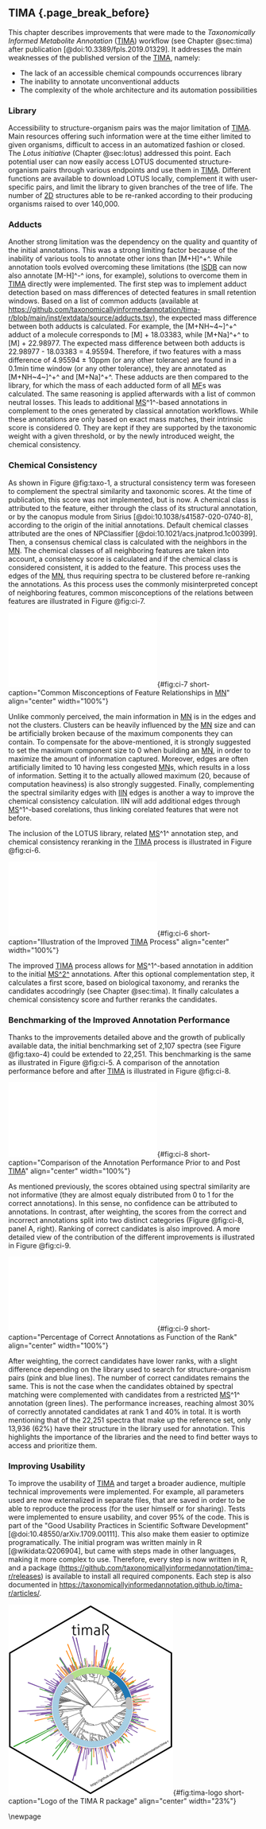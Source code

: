## TIMA {.page_break_before}

This chapter describes improvements that were made to the *Taxonomically Informed Metabolite Annotation* ([TIMA](#tima)) workflow (see Chapter @sec:tima) after publication [@doi:10.3389/fpls.2019.01329].
It addresses the main weaknesses of the published version of the [TIMA](#tima), namely:

- The lack of an accessible chemical compounds occurrences library
- The inability to annotate unconventional adducts
- The complexity of the whole architecture and its automation possibilities

### Library

Accessibility to structure-organism pairs was the major limitation of [TIMA](#tima).
Main resources offering such information were at the time either limited to given organisms, difficult to access in an automatized fashion or closed.
The *Lotus initiative* (Chapter @sec:lotus) addressed this point.
Each potential user can now easily access LOTUS documented structure-organism pairs through various endpoints and use them in [TIMA](#tima).
Different functions are available to download LOTUS locally, complement it with user-specific pairs, and limit the library to given branches of the tree of life.
The number of [2D](#dd) structures able to be re-ranked according to their producing organisms raised to over 140,000.

### Adducts

Another strong limitation was the dependency on the quality and quantity of the initial annotations.
This was a strong limiting factor because of the inability of various tools to annotate other ions than [M+H]^+^.
While annotation tools evolved overcoming these limitations (the [ISDB](#isdb) can now also annotate [M-H]^-^ ions, for example), solutions to overcome them in [TIMA](#tima) directly were implemented.
The first step was to implement adduct detection based on mass differences of detected features in small retention windows.
Based on a list of common adducts (available at <https://github.com/taxonomicallyinformedannotation/tima-r/blob/main/inst/extdata/source/adducts.tsv>), the expected mass difference between both adducts is calculated.
For example, the [M+NH~4~]^+^ adduct of a molecule corresponds to [M] + 18.03383, while [M+Na]^+^ to [M] + 22.98977.
The expected mass difference between both adducts is 22.98977 - 18.03383 = 4.95594.
Therefore, if two features with a mass difference of 4.95594 ± 10ppm (or any other tolerance) are found in a 0.1min time window (or any other tolerance), they are annotated as [M+NH~4~]^+^ and [M+Na]^+^.
These adducts are then compared to the library, for which the mass of each adducted form of all [MF](#mf)s was calculated.
The same reasoning is applied afterwards with a list of common neutral losses.
This leads to additional [MS](#ms)^1^-based annotations in complement to the ones generated by classical annotation workflows.
While these annotations are only based on exact mass matches, their intrinsic score is considered 0.
They are kept if they are supported by the taxonomic weight with a given threshold, or by the newly introduced weight, the chemical consistency.

### Chemical Consistency

As shown in Figure @fig:taxo-1, a structural consistency term was foreseen to complement the spectral similarity and taxonomic scores.
At the time of publication, this score was not implemented, but is now.
A chemical class is attributed to the feature, either through the class of its structural annotation, or by the canopus module from Sirius [@doi:10.1038/s41587-020-0740-8], according to the origin of the initial annotations.
Default chemical classes attributed are the ones of NPClassifier [@doi:10.1021/acs.jnatprod.1c00399].
Then, a consensus chemical class is calculated with the neighbors in the [MN](#mn).
The chemical classes of all neighboring features are taken into account, a consistency score is calculated and if the chemical class is considered consistent, it is added to the feature.
This process uses the edges of the [MN](#mn), thus requiring spectra to be clustered before re-ranking the annotations.
As this process uses the commonly misinterpreted concept of neighboring features, common misconceptions of the relations between features are illustrated in Figure @fig:ci-7.

![**Common misconceptions of feature relationships in [MN](#mn).** Two schematic clusters are illustrated, with some classical misinterpretations of the network.](images/ci-7.pdf "ci-7"){#fig:ci-7 short-caption="Common Misconceptions of Feature Relationships in [MN](#mn)" align="center" width="100%"}

Unlike commonly perceived, the main information in [MN](#mn) is in the edges and not the clusters. Clusters can be heavily influenced by the [MN](#mn) size and can be artificially broken because of the maximum components they can contain.
To compensate for the above-mentioned, it is strongly suggested to set the maximum component size to 0 when building an [MN](#mn), in order to maximize the amount of information captured.
Moreover, edges are often artificially limited to 10 having less congested [MN](#mn)s, which results in a loss of information.
Setting it to the actually allowed maximum (20, because of computation heaviness) is also strongly suggested.
Finally, complementing the spectral similarity edges with [IIN](#iin) edges is another a way to improve the chemical consistency calculation.
IIN will add additional edges through [MS](#ms)^1^-based corelations, thus linking corelated features that were not before.

The inclusion of the LOTUS library, related [MS](#ms)^1^ annotation step, and chemical consistency reranking in the [TIMA](#tima) process is illustrated in Figure @fig:ci-6.

![**Illustration of the improved [TIMA](#tima) process.** Initial annotations are optionally complemented with [MS](#ms)^1^-based annotations from LOTUS, then reranked based on the biological taxonomy score and further reranked based on the chemical taxonomy score.](images/ci-6.pdf "ci-6"){#fig:ci-6 short-caption="Illustration of the Improved [TIMA](#tima) Process" align="center" width="100%"}

The improved [TIMA](#tima) process allows for [MS](#ms)^1^-based annotation in addition to the initial [MS^2^](#msms) annotations.
After this optional complementation step, it calculates a first score, based on biological taxonomy, and reranks the candidates accodringly (see Chapter @sec:tima).
It finally calculates a chemical consistency score and further reranks the candidates.  

### Benchmarking of the Improved Annotation Performance

Thanks to the improvements detailed above and the growth of publically available data, the initial benchmarking set of 2,107 spectra (see Figure @fig:taxo-4) could be extended to 22,251.
This benchmarking is the same as illustrated in Figure @fig:ci-5.
A comparison of the annotation performance before and after [TIMA](#tima) is illustrated in Figure @fig:ci-8.

![**Comparison of the annotation performance prior to and post [TIMA](#tima).** In panel A, the distribution of the scores obtained before and after weighting are illustrated (the correct annotations are in blue, the incorrect in red). In panel B, the distribution of the obtained ranks are illustrated.](images/ci-8.pdf "ci-8"){#fig:ci-8 short-caption="Comparison of the Annotation Performance Prior to and Post [TIMA](#tima)" align="center" width="100%"}

As mentioned previously, the scores obtained using spectral similarity are not informative (they are almost equaly distributed from 0 to 1 for the correct annotations).
In this sense, no confidence can be attributed to annotations.
In contrast, after weighting, the scores from the correct and incorrect annotations split into two distinct categories (Figure @fig:ci-8, panel A, right).
Ranking of correct candidates is also improved.
A more detailed view of the contribution of the different improvements is illustrated in Figure @fig:ci-9.

![**Percentage of correct annotations as function of the rank.** The lines show the percentage of correct annotations as a function of the rank. The pink line represents the results from the [ISDB](#isdb) annotation without weighting. The blue lines represent the results after [TIMA](#tima). The green lines represent the results after [TIMA](#tima) with [MS](#ms)^1^-based annotation completion. Dashed lines represent the results obtained with an inhouse structure-pair organisms library in addition to the LOTUS library. A focus on the first 25 ranks is avaliable in the upper right.](images/ci-9.pdf "ci-9"){#fig:ci-9 short-caption="Percentage of Correct Annotations as Function of the Rank" align="center" width="100%"}

After weighting, the correct candidates have lower ranks, with a slight difference depending on the library used to search for structure-organism pairs (pink and blue lines).
The number of correct candidates remains the same.
This is not the case when the candidates obtained by spectral matching were complemented with candidates from a restricted [MS](#ms)^1^ annotation (green lines).
The performance increases, reaching almost 30% of correctly annotated candidates at rank 1 and 40% in total.
It is worth mentioning that of the 22,251 spectra that make up the reference set, only 13,936 (62%) have their structure in the library used for annotation. 
This highlights the importance of the libraries and the need to find better ways to access and prioritize them.

### Improving Usability

To improve the usability of [TIMA](#tima) and target a broader audience, multiple technical improvements were implemented.
For example, all parameters used are now externalized in separate files, that are saved in order to be able to reproduce the process (for the user himself or for sharing).
Tests were implemented to ensure usability, and cover 95% of the code.
This is part of the "Good Usability Practices
in Scientific Software Development" [@doi:10.48550/arXiv.1709.00111].
This also make them easier to optimize programatically.
The initial program was written mainly in R [@wikidata:Q206904], but came with steps made in other languages, making it more complex to use.
Therefore, every step is now written in R, and a package (<https://github.com/taxonomicallyinformedannotation/tima-r/releases>) is available to install all required components.
Each step is also documented in <https://taxonomicallyinformedannotation.github.io/tima-r/articles/>.

![**Logo of the TIMA R package**](images/logo.svg "tima-logo"){#fig:tima-logo short-caption="Logo of the TIMA R package" align="center" width="23%"} 

\newpage